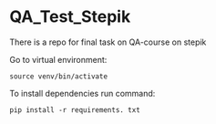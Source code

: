 # QA_Test_Stepik
There is a repo for final task on QA-course on stepik

Go to virtual environment:
```
source venv/bin/activate
```

To install dependencies run command:  
```
pip install -r requirements. txt
```